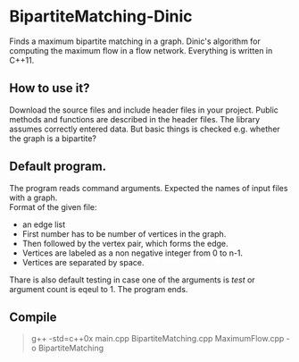 BipartiteMatching-Dinic
=======================

Finds a maximum bipartite matching in a graph. Dinic's algorithm for computing the maximum flow in a flow network.
Everything is written in C++11.

<h2>How to use it? </h2>
Download the source files and include header files in your project.
Public methods and functions are described in the header files.
The library assumes correctly entered data.
But basic things is checked  e.g. whether the  graph  is a bipartite?
<h2>Default program.</h2>
The program reads command arguments.
Expected the names of input files with a graph. <br>
Format of the given file:
<UL>
	<LI>  an edge list 
 	<LI>  First number has to be number of vertices in the graph.
	<LI>  Then followed by the vertex pair, which forms the edge.
	<LI>  Vertices are labeled as a non negative integer from 0 to n-1.
	<LI> Vertices are separated by space.
</UL>

Thare is also default testing in case one of the arguments is <i> test </i> or argument count is eqeul to 1. The program ends.
<h2>Compile</h2>
<blockquote>
g++ -std=c++0x main.cpp BipartiteMatching.cpp MaximumFlow.cpp -o BipartiteMatching
</blockquote>
